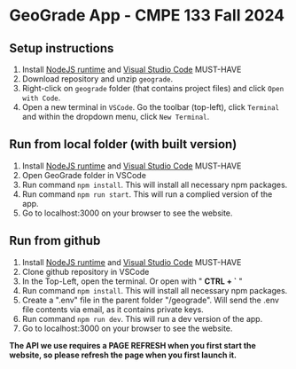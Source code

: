 # GeoGrade App - CMPE 133 Fall 2024

## Setup instructions

1. Install [NodeJS runtime](https://nodejs.org/en) and [Visual Studio Code](https://code.visualstudio.com/) MUST-HAVE
2. Download repository and unzip `geograde`.
3. Right-click on `geograde` folder (that contains project files) and click `Open with Code`.
4. Open a new terminal in `VSCode`. Go the toolbar (top-left), click `Terminal` and within the dropdown menu, click `New Terminal`.

## Run from local folder (with built version)
1. Install [NodeJS runtime](https://nodejs.org/en) and [Visual Studio Code](https://code.visualstudio.com/) MUST-HAVE
2. Open GeoGrade folder in VSCode
3. Run command `npm install`. This will install all necessary npm packages.
4. Run command `npm run start`. This will run a complied version of the app.
5. Go to localhost:3000 on your browser to see the website.

## Run from github
1. Install [NodeJS runtime](https://nodejs.org/en) and [Visual Studio Code](https://code.visualstudio.com/) MUST-HAVE
2. Clone github repository in VSCode
3. In the Top-Left, open the terminal. Or open with " **CTRL + `** "
4. Run command `npm install`. This will install all necessary npm packages.
5. Create a ".env" file in the parent folder "/geograde". Will send the .env file contents via email, as it contains private keys.
6. Run command `npm run dev`. This will run a dev version of the app.
7. Go to localhost:3000 on your browser to see the website.

  
**The API we use requires a PAGE REFRESH when you first start the website, so please refresh the page when you first launch it.**
